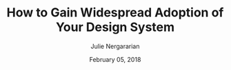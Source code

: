 ---
date: February 05, 2018
title: How to Gain Widespread Adoption of Your Design System
author: Julie Nergararian
link: https://uxcellence.com/2017/design-systems-style-guides-pattern-libraries
description: Redesigns only work when co-owned by designers and developers. We cultivated this co-ownership, in large part, by building good tools and documentation.
tags:
- documentation
- contribution
- process

# ================================
# ARTICLE TAGS AVAILABLE
# ================================
# - animation
# - code
# - contribution
# - design-tokens
# - figma
# - leadership
# - patterns
# - process
# - sketch
# ================================
---